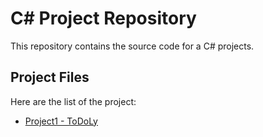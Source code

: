 ﻿# C# Project Repository

This repository contains the source code for a C# projects.

## Project Files

Here are the list of the project:

- [Project1 - ToDoLy](https://github.com/KhalidS3/CsharpProjects/tree/master/Project/Project1/Project-I)